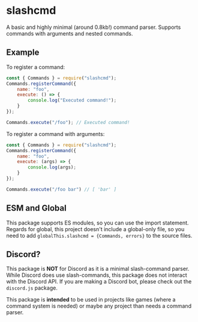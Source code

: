 # slashcmd
A basic and highly minimal (around 0.8kb!) command parser. Supports commands with arguments and nested commands.

## Example
To register a command:
```js
const { Commands } = require("slashcmd");
Commands.registerCommand({
    name: "foo",
    execute: () => {
        console.log("Executed command!");
    }
});

Commands.execute("/foo"); // Executed command!
```

To register a command with arguments:
```js
const { Commands } = require("slashcmd");
Commands.registerCommand({
    name: "foo",
    execute: (args) => {
        console.log(args);
    }
});

Commands.execute("/foo bar") // [ 'bar' ]
```

## ESM and Global
This package supports ES modules, so you can use the import statement.
Regards for global, this project doesn't include a global-only file,
so you need to add `globalThis.slashcmd = {Commands, errors}` to the
source files.
## Discord?
This package is **NOT** for Discord as it is a minimal slash-command
parser. While Discord does use slash-commands, this package does not
interact with the Discord API. If you are making a Discord bot,
please check out the `discord.js` package.

This package is **intended** to be used in projects like games (where a command system is needed) or maybe any project than needs a command parser.